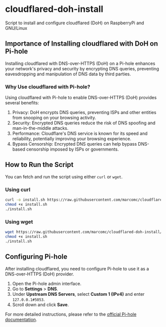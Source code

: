# cloudflared-doh-install

Script to install and configure cloudflared (DoH) on RaspberryPi and GNU/Linux

## Importance of Installing cloudflared with DoH on Pi-hole

Installing cloudflared with DNS-over-HTTPS (DoH) on a Pi-hole enhances your network's privacy and security by encrypting DNS queries, preventing eavesdropping and manipulation of DNS data by third parties.

### Why Use cloudflared with Pi-hole?
Using cloudflared with Pi-hole to enable DNS-over-HTTPS (DoH) provides several benefits:

1. Privacy: DoH encrypts DNS queries, preventing ISPs and other entities from snooping on your browsing activity.
2. Security: Encrypted DNS queries reduce the risk of DNS spoofing and man-in-the-middle attacks.
3. Performance: Cloudflare's DNS service is known for its speed and reliability, potentially improving your browsing experience.
4. Bypass Censorship: Encrypted DNS queries can help bypass DNS-based censorship imposed by ISPs or governments.

## How to Run the Script

You can fetch and run the script using either `curl` or `wget`.

### Using curl

```sh
curl -o install.sh https://raw.githubusercontent.com/marcomc/cloudflared-doh-install/refs/heads/main/cloudflared-install.sh
chmod +x install.sh
./install.sh
```

### Using wget

```sh
wget https://raw.githubusercontent.com/marcomc/cloudflared-doh-install/refs/heads/main/cloudflared-install.sh
chmod +x install.sh
./install.sh
```

## Configuring Pi-hole

After installing cloudflared, you need to configure Pi-hole to use it as a DNS-over-HTTPS (DoH) provider.

1. Open the Pi-hole admin interface.
2. Go to **Settings** > **DNS**.
3. Under **Upstream DNS Servers**, select **Custom 1 (IPv4)** and enter `127.0.0.1#5053`.
4. Scroll down and click **Save**.

For more detailed instructions, please refer to the [official Pi-hole documentation](https://docs.pi-hole.net/guides/dns/cloudflared/).